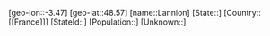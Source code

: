 ﻿---
location: [48.57,-3.47]
type: City
tags:
- geo/City


SpocWebEntityId: 31845
isDeleted: false
confidential: public

---
[geo-lon::-3.47]
[geo-lat::48.57]
[name::Lannion]
[State::]
[Country::[[France]]]
[StateId::]
[Population::]
[Unknown::]

